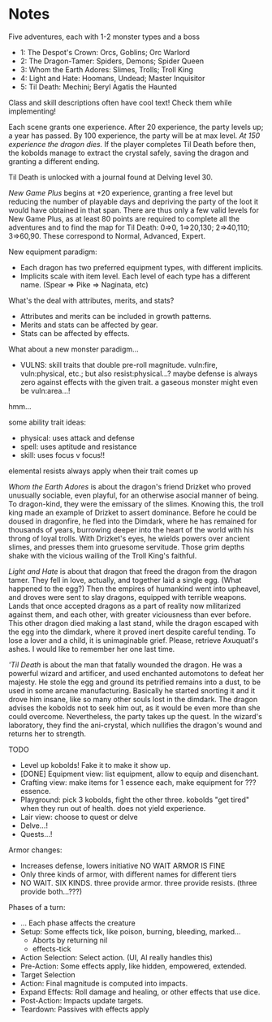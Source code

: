 # Notes

Five adventures, each with 1-2 monster types and a boss

- 1: The Despot's Crown: Orcs, Goblins; Orc Warlord
- 2: The Dragon-Tamer: Spiders, Demons; Spider Queen
- 3: Whom the Earth Adores: Slimes, Trolls; Troll King
- 4: Light and Hate: Hoomans, Undead; Master Inquisitor
- 5: Til Death: Mechini; Beryl Agatis the Haunted

Class and skill descriptions often have cool text! Check them while implementing!

Each scene grants one experience. After 20 experience, the party levels up; a year has passed. By 100 experience, the party will be at max level. *At 150 experience the dragon dies.* If the player completes Til Death before then, the kobolds manage to extract the crystal safely, saving the dragon and granting a different ending.

Til Death is unlocked with a journal found at Delving level 30.

*New Game Plus* begins at +20 experience, granting a free level but reducing the number of playable days and depriving the party of the loot it would have obtained in that span. There are thus only a few valid levels for New Game Plus, as at least 80 points are required to complete all the adventures and to find the map for Til Death: 0=>0, 1=>20,130; 2=>40,110; 3=>60,90. These correspond to Normal, Advanced, Expert.

New equipment paradigm:
- Each dragon has two preferred equipment types, with different implicits.
- Implicits scale with item level. Each level of each type has a different name. (Spear => Pike => Naginata, etc)

What's the deal with attributes, merits, and stats?
- Attributes and merits can be included in growth patterns.
- Merits and stats can be affected by gear.
- Stats can be affected by effects.

What about a new monster paradigm...

- VULNS: skill traits that double pre-roll magnitude. vuln:fire, vuln:physical, etc.; but also resist:physical...? maybe defense is always zero against effects with the given trait. a gaseous monster might even be vuln:area...!

hmm...

some ability trait ideas:

- physical: uses attack and defense
- spell: uses aptitude and resistance
- skill: uses focus v focus!!

elemental resists always apply when their trait comes up

*Whom the Earth Adores* is about the dragon's friend Drizket who proved unusually sociable, even playful, for an otherwise asocial manner of being. To dragon-kind, they were the emissary of the slimes. Knowing this, the troll king made an example of Drizket to assert dominance. Before he could be doused in dragonfire, he fled into the Dimdark, where he has remained for thousands of years, burrowing deeper into the heart of the world with his throng of loyal trolls. With Drizket's eyes, he wields powers over ancient slimes, and presses them into gruesome servitude. Those grim depths shake with the vicious wailing of the Troll King's faithful.

*Light and Hate* is about that dragon that freed the dragon from the dragon tamer. They fell in love, actually, and together laid a single egg. (What happened to the egg?) Then the empires of humankind went into upheavel, and droves were sent to slay dragons, equipped with terrible weapons. Lands that once accepted dragons as a part of reality now militarized against them, and each other, with greater viciousness than ever before. This other dragon died making a last stand, while the dragon escaped with the egg into the dimdark, where it proved inert despite careful tending. To lose a lover and a child, it is unimaginable grief. Please, retrieve Axuquatl's ashes. I would like to remember her one last time.

*'Til Death* is about the man that fatally wounded the dragon. He was a powerful wizard and artificer, and used enchanted automotons to defeat her majesty. He stole the egg and ground its petrified remains into a dust, to be used in some arcane manufacturing. Basically he started snorting it and it drove him insane, like so many other souls lost in the dimdark. The dragon advises the kobolds not to seek him out, as it would be even more than she could overcome. Nevertheless, the party takes up the quest. In the wizard's laboratory, they find the ani-crystal, which nullifies the dragon's wound and returns her to strength.

TODO
- Level up kobolds! Fake it to make it show up.
- [DONE] Equipment view: list equipment, allow to equip and disenchant.
- Crafting view: make items for 1 essence each, make equipment for ??? essence.
- Playground: pick 3 kobolds, fight the other three. kobolds "get tired" when they run out of health. does not yield experience.
- Lair view: choose to quest or delve
- Delve...!
- Quests...!

Armor changes:
- Increases defense, lowers initiative NO WAIT ARMOR IS FINE
- Only three kinds of armor, with different names for different tiers
- NO WAIT. SIX KINDS. three provide armor. three provide resists. (three provide both...???)

Phases of a turn:
- ... Each phase affects the creature
- Setup: Some effects tick, like poison, burning, bleeding, marked...
    - Aborts by returning nil
    - effects-tick
- Action Selection: Select action. (UI, AI really handles this)
- Pre-Action: Some effects apply, like hidden, empowered, extended.
- Target Selection
- Action: Final magnitude is computed into impacts.
- Expand Effects: Roll damage and healing, or other effects that use dice.
- Post-Action: Impacts update targets.
- Teardown: Passives with effects apply
